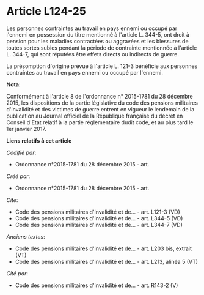 # Article L124-25

Les personnes contraintes au travail en pays ennemi ou occupé par l'ennemi en possession du titre mentionné à l'article L.
344-5, ont droit à pension pour les maladies contractées ou aggravées et les blessures de toutes sortes subies pendant la
période de contrainte mentionnée à l'article L. 344-7, qui sont réputées être effets directs ou indirects de guerre.

La présomption d'origine prévue à l'article L. 121-3 bénéficie aux personnes contraintes au travail en pays ennemi ou occupé
par l'ennemi.

**Nota:**

Conformément à l'article 8 de l'ordonnance n° 2015-1781 du 28 décembre 2015, les dispositions de la partie législative du
code des pensions militaires d'invalidité et des victimes de guerre entrent en vigueur le lendemain de la publication au
Journal officiel de la République française du décret en Conseil d'Etat relatif à la partie réglementaire dudit code, et au
plus tard le 1er janvier 2017.

**Liens relatifs à cet article**

_Codifié par_:

  - Ordonnance n°2015-1781 du 28 décembre 2015 - art.

_Créé par_:

  - Ordonnance n°2015-1781 du 28 décembre 2015 - art.

_Cite_:

  - Code des pensions militaires d'invalidité et de... - art. L121-3 (VD)
  - Code des pensions militaires d'invalidité et de... - art. L344-5 (VD)
  - Code des pensions militaires d'invalidité et de... - art. L344-7 (VD)

_Anciens textes_:

  - Code des pensions militaires d'invalidité et de... - art. L203 bis, extrait (VT)
  - Code des pensions militaires d'invalidité et de... - art. L213, alinéa 5 (VT)

_Cité par_:

  - Code des pensions militaires d'invalidité et de... - art. R143-2 (V)

